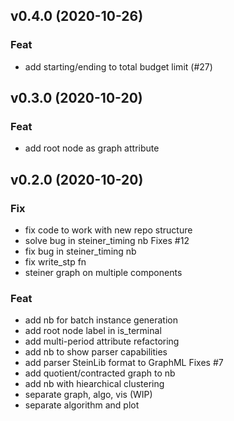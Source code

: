 ## v0.4.0 (2020-10-26)

### Feat

- add starting/ending to total budget limit (#27)

## v0.3.0 (2020-10-20)

### Feat

- add root node as graph attribute

## v0.2.0 (2020-10-20)

### Fix

- fix code to work with new repo structure
- solve bug in steiner_timing nb Fixes #12
- fix bug in steiner_timing nb
- fix write_stp fn
- steiner graph on multiple components

### Feat

- add nb for batch instance generation
- add root node label in is_terminal
- add multi-period attribute refactoring
- add nb to show parser capabilities
- add parser SteinLib format to GraphML Fixes #7
- add quotient/contracted graph to nb
- add nb with hiearchical clustering
- separate graph, algo, vis (WIP)
- separate algorithm and plot
